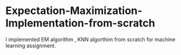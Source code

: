 # Expectation-Maximization-Implementation-from-scratch
I implemented EM algorithm , KNN algorthim from scratch for machine learning assignment.
